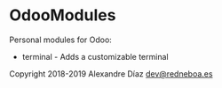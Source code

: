 # OdooModules

Personal modules for Odoo:
- terminal - Adds a customizable terminal


Copyright 2018-2019 Alexandre Díaz <dev@redneboa.es>
